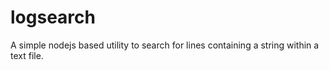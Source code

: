 # logsearch
A simple nodejs based utility to search for lines containing a string within a text file.
